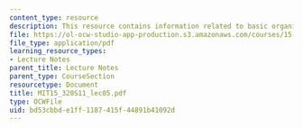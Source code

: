 ```yaml
---
content_type: resource
description: This resource contains information related to basic organizational designs.
file: https://ol-ocw-studio-app-production.s3.amazonaws.com/courses/15-320-strategic-organizational-design-spring-2011/bd53cbbde1ff1187415f44891b41092d_MIT15_320S11_lec05.pdf
file_type: application/pdf
learning_resource_types:
- Lecture Notes
parent_title: Lecture Notes
parent_type: CourseSection
resourcetype: Document
title: MIT15_320S11_lec05.pdf
type: OCWFile
uid: bd53cbbd-e1ff-1187-415f-44891b41092d
---
```

